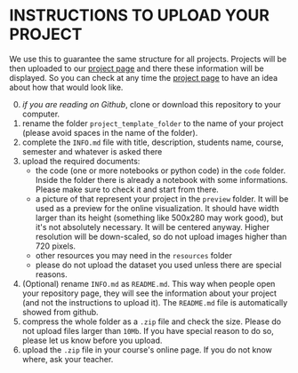 # INSTRUCTIONS TO UPLOAD YOUR PROJECT

We use this to guarantee the same structure for all projects.
Projects will be then uploaded to our [project page](https://opencampus-sh.github.io/oc-ml-projects/) and there these information will be displayed.
So you can check at any time the [project page](https://opencampus-sh.github.io/oc-ml-projects/) to have an idea about how that would look like.

0. *if you are reading on Github*, clone or download this repository to your computer.
1. rename the folder `project_template_folder` to the name of your project (please avoid spaces in the name of the folder).
2. complete the `INFO.md` file with title, description, students name, course, semester and whatever is asked there
3. upload the required documents:
   * the code (one or more notebooks or python code) in the `code` folder. Inside the folder there is already a notebook with some informations. Please make sure to check it and start from there.
   * a picture of that represent your project in the `preview` folder. It will be used as a preview for the online visualization. It should have width larger than its height (something like 500x280 may work good), but it's not absolutely necessary. It will be centered anyway. Higher resolution will be down-scaled, so do not upload images higher than 720 pixels.
   * other resources you may need in the `resources` folder
   * please do not upload the dataset you used unless there are special reasons.
4. (Optional) rename `INFO.md` as `README.md`. This way when people open your repository page, they will see the information about your project (and not the instructions to upload it). The `README.md` file is automatically showed from github.
5. compress the whole folder as a `.zip` file and check the size. Please do not upload files larger than `10Mb`. If you have special reason to do so, please let us know before you upload.
6. upload the `.zip` file in your course's online page. If you do not know where, ask your teacher.
